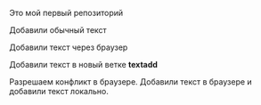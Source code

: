 Это мой первый репозиторий

Добавили обычный текст

Добавили текст через браузер

Добавили текст в новый ветке **textadd**

Разрешаем конфликт в браузере. Добавили текст в браузере и добавили текст локально.
